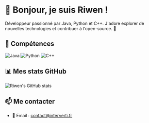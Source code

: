 # 👋 Bonjour, je suis Riwen !

Développeur passionné par Java, Python et C++. J'adore explorer de nouvelles technologies et contribuer à l'open-source. 🚀

## 🔧 Compétences
![Java](https://img.shields.io/badge/-Java-007396?style=flat&logo=java&logoColor=white)
![Python](https://img.shields.io/badge/-Python-3776AB?style=flat&logo=python&logoColor=white)
![C++](https://img.shields.io/badge/-C++-00599C?style=flat&logo=c%2B%2B&logoColor=white)

## 📊 Mes stats GitHub
 ![Riwen's GitHub stats](https://github-readme-stats.vercel.app/api?username=frenchopium&theme=github_dark&show_icons=true)

## 📫 Me contacter
- 📧 Email : [contact@interverti.fr](mailto:contact@interverti.fr)
